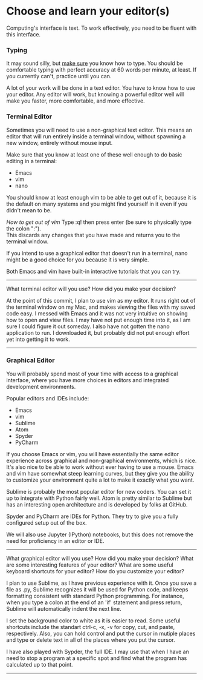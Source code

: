 # Choose and learn your editor(s)


Computing's interface is text. To work effectively, you need to be fluent with this interface.


### Typing

It may sound silly, but [make sure](http://www.typingtest.com/) you know how to type. You should be comfortable typing with perfect accuracy at 60 words per minute, at least. If you currently can't, practice until you can.

A lot of your work will be done in a text editor. You have to know how to use your editor. Any editor will work, but knowing a powerful editor well will make you faster, more comfortable, and more effective.


### Terminal Editor

Sometimes you will need to use a non-graphical text editor. This means an editor that will run entirely inside a terminal window, without spawning a new window, entirely without mouse input.

Make sure that you know at least one of these well enough to do basic editing in a terminal:

 * Emacs
 * vim
 * nano

You should know at least enough vim to be able to get out of it, because it is the default on many systems and you might find yourself in it even if you didn't mean to be.

*How to get out of vim*
Type :q! then press enter (be sure to physically type the colon ":").  
This discards any changes that you have made and returns you to the terminal window.

If you intend to use a graphical editor that doesn't run in a terminal, nano might be a good choice for you because it is very simple.

Both Emacs and vim have built-in interactive tutorials that you can try.

---

What terminal editor will you use? How did you make your decision?

At the point of this commit, I plan to use vim as my editor.  It runs right out of the terminal window on my Mac, and makes viewing the files with my saved code easy.  I messed with Emacs and it was not very intuitive on showing how to open and view files.  I may have not put enough time into it, as I am sure I could figure it out someday.  I also have not gotten the nano application to run.  I downloaded it, but probably did not put enough effort yet into getting it to work.

---


### Graphical Editor

You will probably spend most of your time with access to a graphical interface, where you have more choices in editors and integrated development environments.

Popular editors and IDEs include:

 * Emacs
 * vim
 * Sublime
 * Atom
 * Spyder
 * PyCharm

If you choose Emacs or vim, you will have essentially the same editor experience across graphical and non-graphical environments, which is nice. It's also nice to be able to work without ever having to use a mouse. Emacs and vim have somewhat steep learning curves, but they give you the ability to customize your environment quite a lot to make it exactly what you want.

Sublime is probably the most popular editor for new coders. You can set it up to integrate with Python fairly well. Atom is pretty similar to Sublime but has an interesting open architecture and is developed by folks at GitHub.

Spyder and PyCharm are IDEs for Python. They try to give you a fully configured setup out of the box.

We will also use Jupyter (IPython) notebooks, but this does not remove the need for proficiency in an editor or IDE.

---

What graphical editor will you use? How did you make your decision? What are some interesting features of your editor? What are some useful keyboard shortcuts for your editor? How do you customize your editor?

I plan to use Sublime, as I have previous experience with it.  Once you save a file as .py, Sublime recognizes it will be used for Python code, and keeps formatting consistent with standard Python programming.  For instance, when you type a colon at the end of an 'if' statement and press return, Sublime will automatically indent the next line.  

I set the background color to white as it is easier to read.  Some useful shortcuts include the standart ctrl-c, -x, -v for copy, cut, and paste, respectively.  Also, you can hold control and put the cursor in mutiple places and type or delete text in all of the places where you put the cursor.

I have also played with Sypder, the full IDE. I may use that when I have an need to stop a program at a specific spot and find what the program has calculated up to that point.

---
